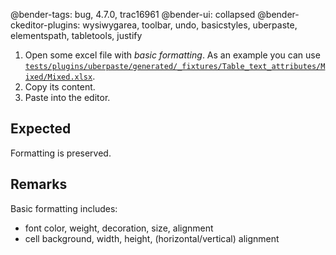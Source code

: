 @bender-tags: bug, 4.7.0, trac16961
@bender-ui: collapsed
@bender-ckeditor-plugins: wysiwygarea, toolbar, undo, basicstyles, uberpaste, elementspath, tabletools, justify

1. Open some excel file with _basic formatting_.
	As an example you can use [`tests/plugins/uberpaste/generated/_fixtures/Table_text_attributes/Mixed/Mixed.xlsx`](https://github.com/ckeditor/ckeditor-dev/blob/major/tests/plugins/uberpaste/generated/_fixtures/Table_text_attributes/Mixed/Mixed.xlsx).
1. Copy its content.
1. Paste into the editor.

## Expected

Formatting is preserved.

## Remarks

Basic formatting includes:

* font color, weight, decoration, size, alignment
* cell background, width, height, (horizontal/vertical) alignment
